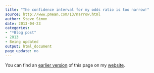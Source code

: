 ```yaml
---
title: "The confidence interval for my odds ratio is too narrow!"
source: http://www.pmean.com/13/narrow.html
author: Steve Simon
date: 2013-04-23
categories:
- "*Blog post"
- 2013
- Being updated
output: html_document
page_update: no
---
```


You can find an [earlier version][sim1] of this page on my [website][sim2].

[sim1]: http://www.pmean.com/13/narrow.html
[sim2]: http://www.pmean.com
